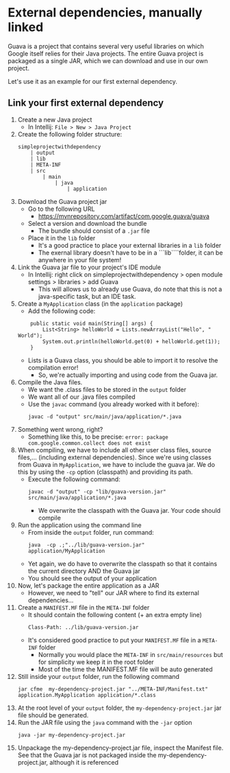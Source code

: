# External dependencies, manually linked

Guava is a project that contains several very useful libraries on which Google itself relies for their Java projects. 
The entire Guava project is packaged as a single JAR, which we can download and use in our own project.

Let's use it as an example for our first external dependency.

## Link your first external dependency

1. Create a new Java project
    - In Intellij: ```File > New > Java Project```
2. Create the following folder structure:
    ```
    simpleprojectwithdependency
        | output
        | lib
        | META-INF
        | src
            | main
                | java
                    | application
    ```
3. Download the Guava project jar 
    - Go to the following URL
        - https://mvnrepository.com/artifact/com.google.guava/guava
    - Select a version and download the bundle
        - The bundle should consist of a ```.jar``` file
    - Place it in the ```lib``` folder
        - It's a good practice to place your external libraries in a ```lib``` folder
        - The exernal library doesn't have to be in a ```lib````folder, it can be anywhere in your file system! 
4. Link the Guava jar file to your project's IDE module
    - In Intellij: right click on simpleprojectwithdependency > open module settings > libraries > add Guava
        - This will allows us to already use Guava, do note that this is not a java-specific task, but an IDE task.
5. Create a ```MyApplication``` class (in the ```application``` package)
    - Add the following code:
    ```
        public static void main(String[] args) {
            List<String> helloWorld = Lists.newArrayList("Hello", " World");
            System.out.println(helloWorld.get(0) + helloWorld.get(1));
        }
    ```
    - Lists is a Guava class, you should be able to import it to resolve the compilation error!
        - So, we're actually importing and using code from the Guava jar. 
6. Compile the Java files.
    - We want the .class files to be stored in the ```output``` folder
    - We want all of our .java files compiled
    - Use the ```javac``` command (you already worked with it before):
        ```
        javac -d "output" src/main/java/application/*.java
        ```
7. Something went wrong, right?
    - Something like this, to be precise: ```error: package com.google.common.collect does not exist```
8. When compiling, we have to include all other user class files, source files,... (including external dependencies).
Since we're using classes from Guava in ```MyApplication```, we have to include the guava jar. We do this by using the 
```-cp``` option (classpath) and providing its path.
    - Execute the following command:
        ```
        javac -d "output" -cp "lib/guava-version.jar" src/main/java/application/*.java
        ```
        - We overwrite the classpath with the Guava jar. Your code should compile
9. Run the application using the command line
    - From inside the ```output``` folder, run command: 
        ```
        java  -cp .;"../lib/guava-version.jar" application/MyApplication
        ```
    - Yet again, we do have to overwrite the classpath so that it contains the current directory AND the Guava jar
    - You should see the output of your application        
10. Now, let's package the entire application as a JAR
    - However, we need to "tell" our JAR where to find its external dependencies...
11. Create a ```MANIFEST.MF``` file in the ```META-INF``` folder
    - It should contain the following content (+ an extra empty line)
        ```
        Class-Path: ../lib/guava-version.jar
        
        ```
    - It's considered good practice to put your ```MANIFEST.MF``` file in a ```META-INF``` folder
        - Normally you would place the ```META-INF``` in ```src/main/resources``` but for simplicity we keep it in the root folder
        - Most of the time the MANIFEST.MF file will be auto generated
12. Still inside your ```output``` folder, run the following command
    ```
    jar cfme  my-dependency-project.jar "../META-INF/Manifest.txt" application.MyApplication application/*.class
    ```
13. At the root level of your ```output``` folder, the ```my-dependency-project.jar``` jar file should be generated.
14. Run the JAR file using the ```java``` command with the ```-jar``` option
    ```
    java -jar my-dependency-project.jar
    ```
15. Unpackage the my-dependency-project.jar file, inspect the Manifest file. 
See that the Guava jar is not packaged inside the my-dependency-project.jar, although it is referenced